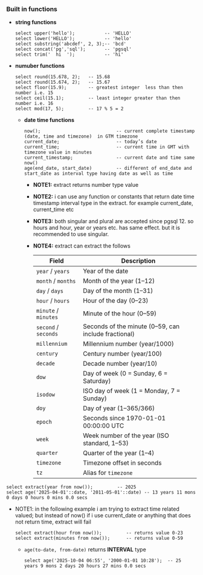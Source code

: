 ### Built in functions
  - **string functions**
    ```postgresql
    select upper('hello');           -- 'HELLO'
    select lower('HELLO');           -- 'hello'
    select substring('abcdef', 2, 3);-- 'bcd'
    select concat('pg','sql');       -- 'pgsql'
    select trim('  hi  ');           -- 'hi'
    ```

  - **numuber functions**
    ```postgresql
    select round(15.678, 2);   -- 15.68
    select round(15.674, 2);   -- 15.67
    select floor(15.9);        -- greatest integer  less than then number i.e. 15
    select ceil(15.1);         -- least integer greater than then number i.e. 16
    select mod(17, 5);         -- 17 % 5 = 2
    ```
    - **date time functions**
    
      ```
      now();                            -- current complete timestamp (date, time and timezone)  in GTM timezone
      current_date;                     -- today’s date
      current_time;                     -- current time in GMT with timezone value in minutes
      current_timestamp;                -- current date and time same now()
      age(end_date, start_date)         -- different of end_date and start_date as interval type having date as well as time
      ```

      - **NOTE1:** extract returns number type value
      - **NOTE2:** i can use any function or constants that return date time timestamp interval type in the extract. for example current_date, current_time etc
      - **NOTE3:** both singular and plural are accepted since pgsql 12. so hours and hour, year or years etc. has same effect. but it is recommended to use singular.
      - **NOTE4:** extract can extract the follows
    
        | Field                | Description                                          |
        | -------------------- | ---------------------------------------------------- |
        | `year` / `years`     | Year of the date                                     |
        | `month` / `months`   | Month of the year (1–12)                             |
        | `day` / `days`       | Day of the month (1–31)                              |
        | `hour` / `hours`     | Hour of the day (0–23)                               |
        | `minute` / `minutes` | Minute of the hour (0–59)                            |
        | `second` / `seconds` | Seconds of the minute (0–59, can include fractional) |
        | `millennium`         | Millennium number (year/1000)                        |
        | `century`            | Century number (year/100)                            |
        | `decade`             | Decade number (year/10)                              |
        | `dow`                | Day of week (0 = Sunday, 6 = Saturday)               |
        | `isodow`             | ISO day of week (1 = Monday, 7 = Sunday)             |
        | `doy`                | Day of year (1–365/366)                              |
        | `epoch`              | Seconds since 1970-01-01 00:00:00 UTC                |
        | `week`               | Week number of the year (ISO standard, 1–53)         |
        | `quarter`            | Quarter of the year (1–4)                            |
        | `timezone`           | Timezone offset in seconds                           |
        | `tz`                 | Alias for `timezone`                                 |

    
  ```postgresql
  select extract(year from now());         -- 2025
  select age('2025-04-01'::date, '2011-05-01'::date) -- 13 years 11 mons 0 days 0 hours 0 mins 0.0 secs
  ```

- NOTE1: in the following example i am trying to extract time related valued; but instead of now() if i use current_date or anything that does not return time, extract will fail

  ```postgresql
  select extract(hour from now());         -- returns value 0-23
  select extract(minutes from now());      -- returns value 0-59
  ```

    - `age(to-date, from-date)` returns **INTERVAL** type

      ```postgresql
      select age('2025-10-04 06:55', '2000-01-01 10:28');  -- 25 years 9 mons 2 days 20 hours 27 mins 0.0 secs
      ```